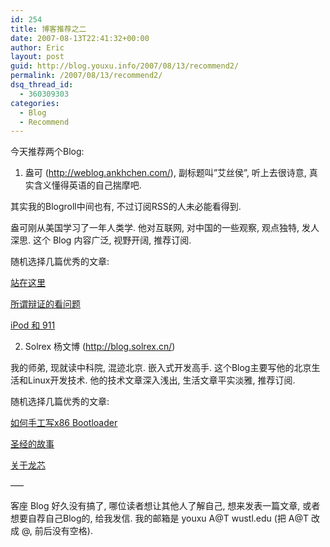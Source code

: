 ```yaml
---
id: 254
title: 博客推荐之二
date: 2007-08-13T22:41:32+00:00
author: Eric
layout: post
guid: http://blog.youxu.info/2007/08/13/recommend2/
permalink: /2007/08/13/recommend2/
dsq_thread_id:
  - 360309303
categories:
  - Blog
  - Recommend
---
```

今天推荐两个Blog:

1. 盎可 (<http://weblog.ankhchen.com/>), 副标题叫&#8221;艾丝侯&#8221;, 听上去很诗意, 真实含义懂得英语的自己揣摩吧.

其实我的Blogroll中间也有, 不过订阅RSS的人未必能看得到.
  
盎可刚从美国学习了一年人类学. 他对互联网, 对中国的一些观察, 观点独特, 发人深思. 这个 Blog 内容广泛, 视野开阔, 推荐订阅.
  
随机选择几篇优秀的文章:
  
[站在这里](http://weblog.ankhchen.com/?p=395)
  
[所谓辩证的看问题](http://weblog.ankhchen.com/?p=378)
  
[iPod 和 911](http://weblog.ankhchen.com/?p=370)

2. Solrex 杨文博 (<http://blog.solrex.cn/>)

我的师弟, 现就读中科院, 混迹北京. 嵌入式开发高手. 这个Blog主要写他的北京生活和Linux开发技术. 他的技术文章深入浅出, 生活文章平实淡雅, 推荐订阅.
  
随机选择几篇优秀的文章:
  
[如何手工写x86 Bootloader](http://blog.solrex.cn/articles/writing-x86-pc-bootloader-with-free-software.html)
  
[圣经的故事](http://blog.solrex.cn/articles/tolerance-amp-the-story-of-the-bible.html)
  
[关于龙芯](http://blog.solrex.cn/articles/loogson.html)

&#8212;&#8211;
  
客座 Blog 好久没有搞了, 哪位读者想让其他人了解自己, 想来发表一篇文章, 或者想要自荐自己Blog的, 给我发信. 我的邮箱是 youxu A@T wustl.edu (把 A@T 改成 @, 前后没有空格).
